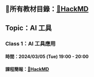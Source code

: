 ## 📢所有教材目錄：[🔗HackMD](https://hackmd.io/@GDSC-NYUST/rJKqKU1gp)

## Topic：AI 工具

### Class 1：AI 工具應用

#### 時間：2024/03/05 (Tue) 19:00 - 20:00
#### 課程簡報：[🔗HackMD](https://hackmd.io/@GDSC-NYUST/rJOmf-Epp)

